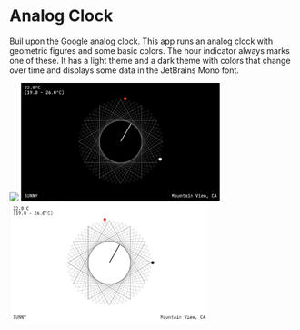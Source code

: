 # Analog Clock

Buil upon the Google analog clock. This app runs an analog clock with
geometric figures and some basic colors. The hour indicator always marks one of these. It has a light theme and a dark theme with colors that change over time and displays some data in the JetBrains Mono font.

<img src='light-dark.gif' width='350'>

<img src='dark.png' width='350'>

<img src='light.png' width='350'>
